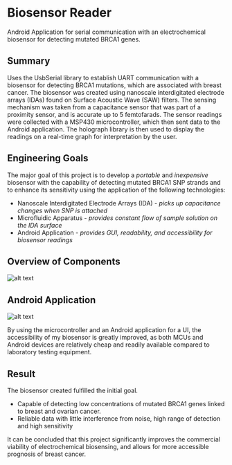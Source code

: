 # Biosensor Reader
Android Application for serial communication with an electrochemical biosensor for detecting mutated BRCA1 genes.

## Summary
Uses the UsbSerial library to establish UART communication with a biosensor for detecting BRCA1 mutations, which are associated with breast cancer.
The biosensor was created using nanoscale interdigitated electrode arrays (IDAs) found on Surface Acoustic Wave (SAW) filters.
The sensing mechanism was taken from a capacitance sensor that was part of a proximity sensor, and is accurate up to 5 femtofarads.
The sensor readings were collected with a MSP430 microcontroller, which then sent data to the Android application. The holograph library is then used to display the readings on a real-time graph for interpretation by the user.

## Engineering Goals
The major goal of this project is to develop a *portable* and *inexpensive* biosensor with the capability of detecting mutated BRCA1 SNP strands and to enhance its sensitivity using the application of the following technologies:
- Nanoscale Interdigitated Electrode Arrays (IDA) - *picks up capacitance changes when SNP is attached*
- Microfluidic Apparatus - *provides constant flow of sample solution on the IDA surface*
- Android Application - *provides GUI, readability, and accessibility for biosensor readings*

## Overview of Components
![alt text](https://imgur.com/bibz7Bw.jpg)

## Android Application
![alt text](https://imgur.com/GSO6ZD2.png)

By using the microcontroller and an Android application for a UI, the accessibility of my biosensor is greatly improved, as both MCUs and Android devices are relatively cheap and readily available compared to laboratory testing equipment.

## Result
The biosensor created fulfilled the initial goal.
- Capable of detecting low concentrations of mutated BRCA1 genes linked to breast and ovarian cancer.
- Reliable data with little interference from noise, high range of detection and high sensitivity

It can be concluded that this project significantly improves the commercial viability of electrochemical biosensing, and allows for more accessible prognosis of breast cancer.

